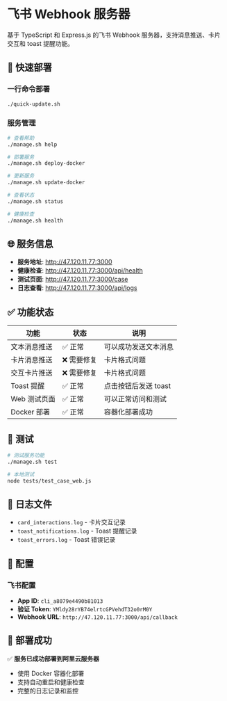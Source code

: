 # 飞书 Webhook 服务器

基于 TypeScript 和 Express.js 的飞书 Webhook 服务器，支持消息推送、卡片交互和 toast 提醒功能。

## 🚀 快速部署

### 一行命令部署
```bash
./quick-update.sh
```

### 服务管理
```bash
# 查看帮助
./manage.sh help

# 部署服务
./manage.sh deploy-docker

# 更新服务
./manage.sh update-docker

# 查看状态
./manage.sh status

# 健康检查
./manage.sh health
```

## 🌐 服务信息

- **服务地址**: http://47.120.11.77:3000
- **健康检查**: http://47.120.11.77:3000/api/health
- **测试页面**: http://47.120.11.77:3000/case
- **日志查看**: http://47.120.11.77:3000/api/logs

## ✅ 功能状态

| 功能 | 状态 | 说明 |
|------|------|------|
| 文本消息推送 | ✅ 正常 | 可以成功发送文本消息 |
| 卡片消息推送 | ❌ 需要修复 | 卡片格式问题 |
| 交互卡片推送 | ❌ 需要修复 | 卡片格式问题 |
| Toast 提醒 | ✅ 正常 | 点击按钮后发送 toast |
| Web 测试页面 | ✅ 正常 | 可以正常访问和测试 |
| Docker 部署 | ✅ 正常 | 容器化部署成功 |

## 🧪 测试

```bash
# 测试服务功能
./manage.sh test

# 本地测试
node tests/test_case_web.js
```

## 📝 日志文件

- `card_interactions.log` - 卡片交互记录
- `toast_notifications.log` - Toast 提醒记录
- `toast_errors.log` - Toast 错误记录

## 🔧 配置

### 飞书配置
- **App ID**: `cli_a8079e4490b81013`
- **验证 Token**: `YMldy28rYB74elrtcGPVehdT32o0rM0Y`
- **Webhook URL**: `http://47.120.11.77:3000/api/callback`

## 🎉 部署成功

✅ **服务已成功部署到阿里云服务器**
- 使用 Docker 容器化部署
- 支持自动重启和健康检查
- 完整的日志记录和监控 